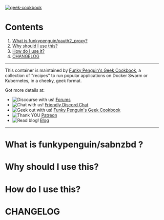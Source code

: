 [cookbookurl]: https://geek-cookbook.funkypenguin.co.nz
[kitchenurl]: https://discourse.kitchen.funkypenguin.co.nz
[discordurl]: http://chat.funkypenguin.co.nz
[patreonurl]: https://patreon.com/funkypenguin
[blogurl]: https://www.funkypenguin.co.nz
[hub]: https://hub.docker.com/r/funkypenguin/sabnzbd/

[![geek-cookbook](https://raw.githubusercontent.com/funkypenguin/www.funkypenguin.co.nz/master/images/geek-kitchen-banner.png)][cookbookurl]

# Contents

1. [What is funkypenguin/oauth2_proxy?](##what-is-funkypenguinoauth2_proxy)
2. [Why should I use this?](#why-should-i-use-this)
3. [How do I use it?](#how-do-i-use-this)
4. [CHANGELOG](#changelog)

---

This container is maintained by [Funky Penguin's Geek Cookbook][cookbookurl], a collection of "recipes" to run popular applications
on Docker Swarm or Kubernetes, in a cheeky, geek format.

Got more details at:
* ![Discourse with us!](https://img.shields.io/discourse/https/discourse.geek-kitchen.funkypenguin.co.nz/topics.svg) [Forums][kitchenurl]
* ![Chat with us!](https://img.shields.io/discord/396055506072109067.svg) [Friendly Discord Chat][discordurl]
* ![Geek out with us!](https://img.shields.io/badge/recipies-35+-brightgreen.svg) [Funky Penguin's Geek Cookbook][cookbookurl]
* ![Thank YOU](https://img.shields.io/badge/thank-you-brightgreen.svg) [Patreon][patreonurl]
* ![Read blog!](https://img.shields.io/badge/read-blog-brightgreen.svg) [Blog][blogurl]

---

# What is funkypenguin/sabnzbd ?

# Why should I use this?

# How do I use this?

# CHANGELOG
